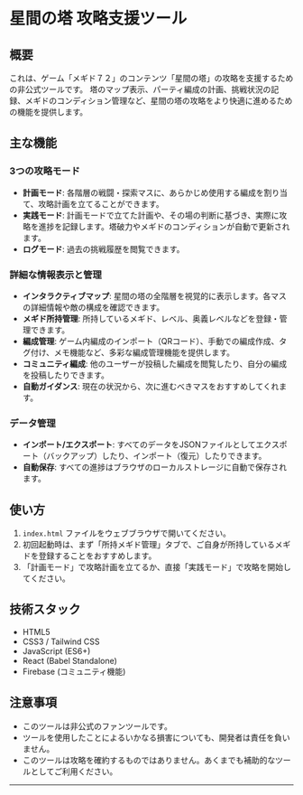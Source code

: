 # 星間の塔 攻略支援ツール

## 概要

これは、ゲーム「メギド７２」のコンテンツ「星間の塔」の攻略を支援するための非公式ツールです。
塔のマップ表示、パーティ編成の計画、挑戦状況の記録、メギドのコンディション管理など、星間の塔の攻略をより快適に進めるための機能を提供します。

## 主な機能

### 3つの攻略モード
- **計画モード**: 各階層の戦闘・探索マスに、あらかじめ使用する編成を割り当て、攻略計画を立てることができます。
- **実践モード**: 計画モードで立てた計画や、その場の判断に基づき、実際に攻略を進捗を記録します。塔破力やメギドのコンディションが自動で更新されます。
- **ログモード**: 過去の挑戦履歴を閲覧できます。

### 詳細な情報表示と管理
- **インタラクティブマップ**: 星間の塔の全階層を視覚的に表示します。各マスの詳細情報や敵の構成を確認できます。
- **メギド所持管理**: 所持しているメギド、レベル、奥義レベルなどを登録・管理できます。
- **編成管理**: ゲーム内編成のインポート（QRコード）、手動での編成作成、タグ付け、メモ機能など、多彩な編成管理機能を提供します。
- **コミュニティ編成**: 他のユーザーが投稿した編成を閲覧したり、自分の編成を投稿したりできます。
- **自動ガイダンス**: 現在の状況から、次に進むべきマスをおすすめしてくれます。

### データ管理
- **インポート/エクスポート**: すべてのデータをJSONファイルとしてエクスポート（バックアップ）したり、インポート（復元）したりできます。
- **自動保存**: すべての進捗はブラウザのローカルストレージに自動で保存されます。

## 使い方

1.  `index.html` ファイルをウェブブラウザで開いてください。
2.  初回起動時は、まず「所持メギド管理」タブで、ご自身が所持しているメギドを登録することをおすすめします。
3.  「計画モード」で攻略計画を立てるか、直接「実践モード」で攻略を開始してください。

## 技術スタック

- HTML5
- CSS3 / Tailwind CSS
- JavaScript (ES6+)
- React (Babel Standalone)
- Firebase (コミュニティ機能)

## 注意事項

- このツールは非公式のファンツールです。
- ツールを使用したことによるいかなる損害についても、開発者は責任を負いません。
- このツールは攻略を確約するものではありません。あくまでも補助的なツールとしてご利用ください。

---
